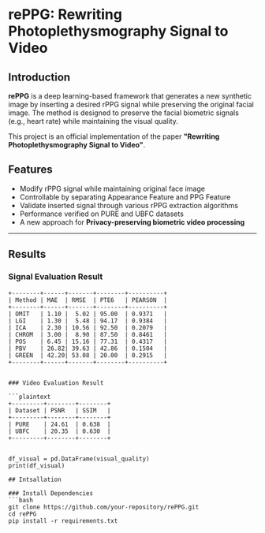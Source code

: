 # rePPG: Rewriting Photoplethysmography Signal to Video

## Introduction

**rePPG** is a deep learning-based framework that generates a new synthetic image by inserting a desired rPPG signal while preserving the original facial image.
The method is designed to preserve the facial biometric signals (e.g., heart rate) while maintaining the visual quality.

This project is an official implementation of the paper **"Rewriting Photoplethysmography Signal to Video"**.

## Features
- Modify rPPG signal while maintaining original face image
- Controllable by separating Appearance Feature and PPG Feature
- Validate inserted signal through various rPPG extraction algorithms
- Performance verified on PURE and UBFC datasets
- A new approach for **Privacy-preserving biometric video processing**

---
## Results

### Signal Evaluation Result

```plaintext
+--------+------+-------+--------+----------+
| Method | MAE  | RMSE  | PTE6   | PEARSON  |
+--------+------+-------+--------+----------+
| OMIT   | 1.10 |  5.02 | 95.00  | 0.9371   |
| LGI    | 1.30 |  5.48 | 94.17  | 0.9384   |
| ICA    | 2.30 | 10.56 | 92.50  | 0.2079   |
| CHROM  | 3.00 |  8.90 | 87.50  | 0.8461   |
| POS    | 6.45 | 15.16 | 77.31  | 0.4317   |
| PBV    | 26.82| 39.63 | 42.86  | 0.1504   |
| GREEN  | 42.20| 53.08 | 20.00  | 0.2915   |
+--------+------+-------+--------+----------+


### Video Evaluation Result

```plaintext
+---------+--------+--------+
| Dataset | PSNR   | SSIM   |
+---------+--------+--------+
| PURE    | 24.61  | 0.638  |
| UBFC    | 20.35  | 0.630  |
+---------+--------+--------+


df_visual = pd.DataFrame(visual_quality)
print(df_visual)

## Intsallation

### Install Dependencies
```bash
git clone https://github.com/your-repository/rePPG.git
cd rePPG
pip install -r requirements.txt
